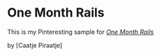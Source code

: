 # One Month Rails

This is my Pinteresting sample for
[*One Month Rails*](http://onemonthrails.com)

by [Caatje Piraatje]